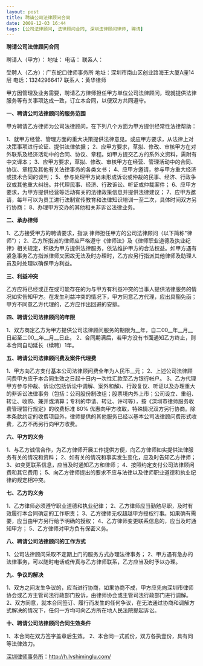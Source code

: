 ```yaml
---
layout: post
title: 聘请公司法律顾问合同
date: 2009-12-03 16:44
tags: [公司法律顾问, 法律顾问合同, 深圳法律顾问律师, 聘请]
---
```

<strong>聘请公司法律顾问合同</strong>

聘请人（甲方）：
地址：
电话：
联系人：

受聘人（乙方）：广东蛇口律师事务所
地址：深圳市南山区创业路海王大厦A座14层
电话：13242966417
联系人：黄华律师

甲方因管理及业务需要，聘请乙方律师担任甲方单位公司法律顾问，现就提供法律服务等有关事项达成一致，订立本合同，以便双方共同遵守。

<strong>一、聘请公司法律顾问的服务范围</strong>

甲方聘请乙方律师为公司法律顾问，在下列八个方面为甲方提供经常性法律帮助：

1、就甲方经营、管理方面的重大决策提供法律意见。或应甲方要求，从法律上对决策事项进行论证、提供法律依据；
2、应甲方要求，草拟、修改、审核甲方在对外联系及经济活动中的合同、协议、章程。如甲方提交乙方的系外文资料，需附有中文译本；
3、应甲方要求，草拟、修改、审核甲方在经营、管理活动中的合同、协议、章程及其他有关法律事务的各类文书；
4、应甲方邀请，参与甲方重大经济或技术合同的谈判；
5、参与处理甲方尚未形成诉讼或仲裁的民事、经济、行政争议或其他重大纠纷。并代理民事、经济、行政诉讼、听证或仲裁案件；
6、应甲方要求，为甲方提供经营等活动有关的法律政策信息并提供法律建议；
7、应甲方邀请，每年可以为员工进行法制宣传教育和法律知识培训一至二次，具体时间双方另行协商；
8、办理甲方交办的其他相关非诉讼法律业务。

<strong>二、承办律师</strong>

1、乙方接受甲方的聘请要求，指派 律师担任甲方的公司法律顾问（以下简称"律师"）；
2、乙方所指派的律师应严格遵守《律师法》及《律师职业道德及执业纪律》相关规定，积极为甲方提供法律服务，依法维护甲方的合法权益。如甲方遇有紧急事务乙方指派律师又因故无法及时办理时，乙方应另行指派其他律师及助理人员及时处理以确保甲方利益。

<strong>三、利益冲突</strong>

乙方应将已经或正在或可能存在的为与甲方有利益冲突的当事人提供法律服务的情况如实告知甲方。在发生利益冲突的情况下，甲方同意乙方代理，应出具豁免函；甲方不同意乙方代理的，乙方应作出回避的安排。

<strong>四、聘请公司法律顾问的年限</strong>

1、双方商定乙方为甲方提供公司法律顾问服务的期限为__年，自二00__年__月__日起至二00__年__月__日止。
2、合同期满后，若甲方没有书面通知乙方终止，则本合同自动延长（续聘）1年。

<strong>五、聘请公司法律顾问费及案件代理费</strong>

1、甲方向乙方支付基本公司法律顾问费全年为人民币__元；
2、上述公司法律顾问费甲方应于本合同生效之日起十日内一次性汇款至乙方银行帐户。
3、乙方代理甲方参与仲裁、诉讼(包括诉讼中调解、案外和解)、行政复议、听证以及办理重大的非诉讼法律事务（包括：公司股份制改组；股票境内外上市；公司设立、重组、转让、收购、兼并或清算；专利的申请、转让、许可等），按《深圳市律师服务收费管理暂行规定》的收费标准 80% 优惠向甲方收取，特殊情况双方另行协商。除本条款约定的收费项目外，律师提供的其他服务已经以基本公司法律顾问费形式收费，乙方不再另行向甲方收费。

<strong>六、甲方的义务</strong>

1、与乙方诚信合作，为乙方律师开展工作提供方便，向乙方律师如实提供法律服务有关的情况和资料；
2、如有关的情况和事实发生变化，应及时告知乙方律师；
3、如变更联系信息，应当及时通知乙方和律师；
4、按照约定支付公司法律顾问费和其它费用；
5、向乙方律师提出的要求不应与法律以及律师职业道德和执业纪律的规定相冲突。

<strong>七、乙方的义务</strong>

1、乙方律师必须遵守职业道德和执业纪律；
2、乙方律师应当勤勉尽职，及时有效履行本合同确定的工作职责；
3、乙方律师无权超越甲方授权行事。如果确有需要，应当由甲方另行给予明确的授权；
4、乙方律师变更联系信息的，应当及时通知甲方；
5、乙方律师对甲方负有保密义务。

<strong>八、聘请公司法律顾问的工作方式</strong>

1、公司法律顾问采取不定期上门的服务方式办理法律事务；
2、甲方遇有急办的法律事务，可以随时电话或传真与乙方律师联系，乙方应当及时予以办理。

<strong>九、争议的解决</strong>

1、双方之间发生争议的，应当进行协商，如果协商不成，甲方应先向深圳市律师协会或乙方主管司法行政部门投诉，由律师协会或主管司法行政部门进行调解。
2、双方同意，就本合同签订、履行而发生的任何争议，在无法通过协商和调解方式解决的情况下，任何一方均可向乙方所在地人民法院提起诉讼。

<strong>十、聘请公司法律顾问合同生效条件</strong>

1、本合同在双方签字盖章后生效。
2、本合同一式贰份，双方各执壹份，具有同等法律效力。

<a href="http://h.lvshiminglu.com/">深圳律师事务所</a>：<a href="http://h.lvshiminglu.com/">http://h.lvshiminglu.com/</a>

